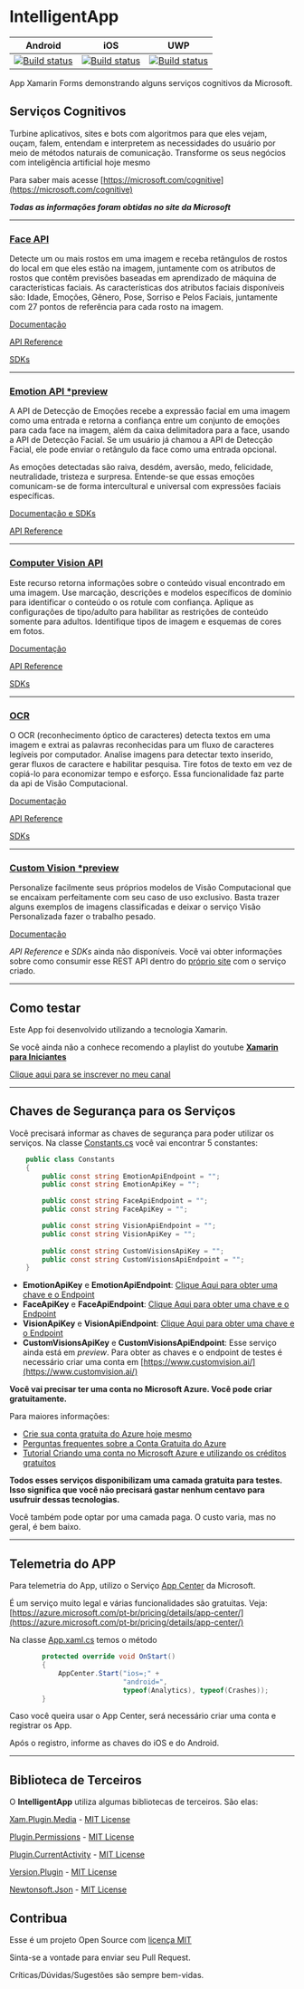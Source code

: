 # IntelligentApp

| Android                                                                                                                                  | iOS                                                                                                                                      | UWP                                                                                                                                      |
| ---------------------------------------------------------------------------------------------------------------------------------------- | ---------------------------------------------------------------------------------------------------------------------------------------- | ---------------------------------------------------------------------------------------------------------------------------------------- |
| [![Build status](https://build.appcenter.ms/v0.1/apps/fcc1422e-7ac9-4fd1-b0cc-90f77149e098/branches/master/badge)](https://appcenter.ms) | [![Build status](https://build.appcenter.ms/v0.1/apps/7905fabb-f243-446d-89f4-9fce5c3988e0/branches/master/badge)](https://appcenter.ms) | [![Build status](https://build.appcenter.ms/v0.1/apps/fcc1422e-7ac9-4fd1-b0cc-90f77149e098/branches/master/badge)](https://appcenter.ms) |


App Xamarin Forms demonstrando alguns serviços cognitivos da Microsoft.

## Serviços Cognitivos

Turbine aplicativos, sites e bots com algoritmos para que eles vejam, ouçam, falem, entendam e interpretem as necessidades do usuário por meio de métodos naturais de comunicação. Transforme os seus negócios com inteligência artificial hoje mesmo

Para saber mais acesse [https://microsoft.com/cognitive](https://microsoft.com/cognitive)

**_Todas as informações foram obtidas no site da Microsoft_**

---

### [Face API](https://azure.microsoft.com/en-us/services/cognitive-services/face/)

Detecte um ou mais rostos em uma imagem e receba retângulos de rostos do local em que eles estão na imagem, juntamente com os atributos de rostos que contêm previsões baseadas em aprendizado de máquina de características faciais. As características dos atributos faciais disponíveis são: Idade, Emoções, Gênero, Pose, Sorriso e Pelos Faciais, juntamente com 27 pontos de referência para cada rosto na imagem.

[Documentação](https://docs.microsoft.com/en-us/azure/cognitive-services/face/overview)

[API Reference](https://westus.dev.cognitive.microsoft.com/docs/services/563879b61984550e40cbbe8d/operations/563879b61984550f30395236)

[SDKs](https://docs.microsoft.com/en-us/azure/cognitive-services/face/)

---

### [Emotion API *preview](https://azure.microsoft.com/en-us/services/cognitive-services/emotion/)

A API de Detecção de Emoções recebe a expressão facial em uma imagem como uma entrada e retorna a confiança entre um conjunto de emoções para cada face na imagem, além da caixa delimitadora para a face, usando a API de Detecção Facial. Se um usuário já chamou a API de Detecção Facial, ele pode enviar o retângulo da face como uma entrada opcional.

As emoções detectadas são raiva, desdém, aversão, medo, felicidade, neutralidade, tristeza e surpresa. Entende-se que essas emoções comunicam-se de forma intercultural e universal com expressões faciais específicas.

[Documentação e SDKs](https://docs.microsoft.com/en-us/azure/cognitive-services/emotion/home)

[API Reference](https://westus.dev.cognitive.microsoft.com/docs/services/5639d931ca73072154c1ce89/operations/563b31ea778daf121cc3a5fa)

---

### [Computer Vision API](https://azure.microsoft.com/en-us/services/cognitive-services/computer-vision/)

Este recurso retorna informações sobre o conteúdo visual encontrado em uma imagem. Use marcação, descrições e modelos específicos de domínio para identificar o conteúdo o os rotule com confiança. Aplique as configurações de tipo/adulto para habilitar as restrições de conteúdo somente para adultos. Identifique tipos de imagem e esquemas de cores em fotos.

[Documentação](https://docs.microsoft.com/en-us/azure/cognitive-services/computer-vision/home)

[API Reference](https://westus.dev.cognitive.microsoft.com/docs/services/56f91f2d778daf23d8ec6739/operations/56f91f2e778daf14a499e1fa)

[SDKs](https://docs.microsoft.com/en-us/azure/cognitive-services/computer-vision/)

---

### [OCR](https://azure.microsoft.com/en-us/services/cognitive-services/computer-vision/)

O OCR (reconhecimento óptico de caracteres) detecta textos em uma imagem e extrai as palavras reconhecidas para um fluxo de caracteres legíveis por computador. Analise imagens para detectar texto inserido, gerar fluxos de caractere e habilitar pesquisa. Tire fotos de texto em vez de copiá-lo para economizar tempo e esforço.
Essa funcionalidade faz parte da api de Visão Computacional.

[Documentação](https://docs.microsoft.com/en-us/azure/cognitive-services/computer-vision/home)

[API Reference](https://westus.dev.cognitive.microsoft.com/docs/services/56f91f2d778daf23d8ec6739/operations/56f91f2e778daf14a499e1fa)

[SDKs](https://docs.microsoft.com/en-us/azure/cognitive-services/computer-vision/)

---

### [Custom Vision *preview](https://www.customvision.ai/)

Personalize facilmente seus próprios modelos de Visão Computacional que se encaixam perfeitamente com seu caso de uso exclusivo. Basta trazer alguns exemplos de imagens classificadas e deixar o serviço Visão Personalizada fazer o trabalho pesado.

[Documentação](https://docs.microsoft.com/en-us/azure/cognitive-services/custom-vision-service/home)

*API Reference* e *SDKs* ainda não disponíveis. Você vai obter informações sobre como consumir esse REST API dentro do [próprio site](https://www.customvision.ai/) com o serviço criado.

---

## Como testar

Este App foi desenvolvido utilizando a tecnologia Xamarin.

Se você ainda não a conhece recomendo a playlist do youtube [**Xamarin para Iniciantes**](http://bit.ly/XamarinParaIniciantes)

[Clique aqui para se inscrever no meu canal](https://www.youtube.com/angelobelchior?sub_confirmation=1)

---

## Chaves de Segurança para os Serviços

Você precisará informar as chaves de segurança para poder utilizar os serviços.
Na classe [Constants.cs](https://github.com/angelobelchior/IntelligentApp/blob/master/IntelligentApp/CognitiveServices/Constants.cs) você vai encontrar 5 constantes:

```csharp
    public class Constants
    {
        public const string EmotionApiEndpoint = "";
        public const string EmotionApiKey = "";

        public const string FaceApiEndpoint = "";
        public const string FaceApiKey = "";

        public const string VisionApiEndpoint = "";
        public const string VisionApiKey = "";
        
        public const string CustomVisionsApiKey = "";
        public const string CustomVisionsApiEndpoint = "";
    }
```

* **EmotionApiKey** e **EmotionApiEndpoint**: [Clique Aqui para obter uma chave e o Endpoint](https://azure.microsoft.com/pt-br/try/cognitive-services/?api=emotion-api)
* **FaceApiKey** e **FaceApiEndpoint**: [Clique Aqui para obter uma chave e o Endpoint](https://azure.microsoft.com/pt-br/try/cognitive-services/?api=face-api)
* **VisionApiKey** e **VisionApiEndpoint**: [Clique Aqui para obter uma chave e o Endpoint](https://azure.microsoft.com/pt-br/try/cognitive-services/?api=computer-vision)
* **CustomVisionsApiKey** e **CustomVisionsApiEndpoint**: Esse serviço ainda está em _preview_. Para obter as chaves e o endpoint de testes é necessário criar uma conta em [https://www.customvision.ai/](https://www.customvision.ai/)

**Você vai precisar ter uma conta no Microsoft Azure. Você pode criar gratuitamente.**

Para maiores informações:

* [Crie sua conta gratuita do Azure hoje mesmo](https://azure.microsoft.com/pt-br/free/)
* [Perguntas frequentes sobre a Conta Gratuita do Azure](https://azure.microsoft.com/pt-br/free/free-account-faq/)
* [Tutorial Criando uma conta no Microsoft Azure e utilizando os créditos gratuitos](https://www.youtube.com/watch?v=tAixhiHmphA)

**Todos esses serviços disponibilizam uma camada gratuita para testes. Isso significa que você não precisará gastar nenhum centavo para usufruir dessas tecnologias.**

Você também pode optar por uma camada paga. O custo varia, mas no geral, é bem baixo.

---

## Telemetria do APP

Para telemetria do App, utilizo o Serviço [App Center](https://appcenter.ms) da Microsoft.

É um serviço muito legal e várias funcionalidades são gratuitas. Veja: [https://azure.microsoft.com/pt-br/pricing/details/app-center/](https://azure.microsoft.com/pt-br/pricing/details/app-center/)

Na classe [App.xaml.cs](https://github.com/angelobelchior/IntelligentApp/blob/master/IntelligentApp/App.xaml.cs) temos o método 

```csharp
        protected override void OnStart()
        {
            AppCenter.Start("ios=;" +
                            "android=",
                            typeof(Analytics), typeof(Crashes));
        }
```

Caso você queira usar o App Center, será necessário criar uma conta e registrar os App. 

Após o registro, informe as chaves do iOS e do Android.

---

## Biblioteca de Terceiros

O **IntelligentApp** utiliza algumas bibliotecas de terceiros. São elas:

[Xam.Plugin.Media](https://github.com/jamesmontemagno/MediaPlugin) - [MIT License](https://github.com/jamesmontemagno/MediaPlugin/blob/master/LICENSE)

[Plugin.Permissions](https://github.com/jamesmontemagno/PermissionsPlugin) - [MIT License](https://github.com/jamesmontemagno/PermissionsPlugin/blob/master/LICENSE)

[Plugin.CurrentActivity](https://github.com/jamesmontemagno/CurrentActivityPlugin) - [MIT License](https://github.com/jamesmontemagno/CurrentActivityPlugin/blob/master/LICENSE)

[Version.Plugin](https://github.com/mtrinder/Xamarin.Plugins/tree/master/Version) - [MIT License](https://github.com/mtrinder/Xamarin.Plugins/blob/master/LICENSE)

[Newtonsoft.Json](https://github.com/JamesNK/Newtonsoft.Json) - [MIT License](https://github.com/JamesNK/Newtonsoft.Json/blob/master/LICENSE.md)

## Contribua

Esse é um projeto Open Source com [licença MIT](https://github.com/angelobelchior/IntelligentApp/blob/master/LICENSE)

Sinta-se a vontade para enviar seu Pull Request.

Críticas/Dúvidas/Sugestões são sempre bem-vidas.
